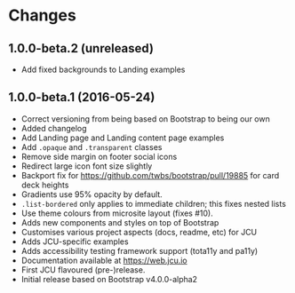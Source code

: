 # Changes

## 1.0.0-beta.2 (unreleased)

* Add fixed backgrounds to Landing examples

## 1.0.0-beta.1 (2016-05-24)

* Correct versioning from being based on Bootstrap to being our own
* Added changelog
* Add Landing page and Landing content page examples
* Add `.opaque` and `.transparent` classes
* Remove side margin on footer social icons
* Redirect large icon font size slightly
* Backport fix for https://github.com/twbs/bootstrap/pull/19885 for card deck
  heights
* Gradients use 95% opacity by default.
* `.list-bordered` only applies to immediate children; this fixes nested
  lists
* Use theme colours from microsite layout (fixes #10).
* Adds new components and styles on top of Bootstrap
* Customises various project aspects (docs, readme, etc) for JCU
* Adds JCU-specific examples
* Adds accessibility testing framework support (tota11y and pa11y)
* Documentation available at https://web.jcu.io
* First JCU flavoured (pre-)release.
* Initial release based on Bootstrap v4.0.0-alpha2

